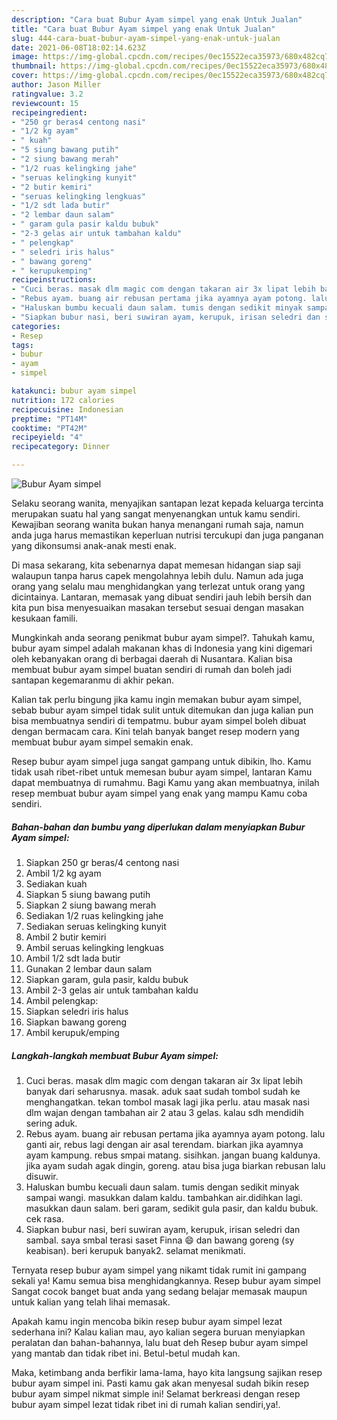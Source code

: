 ```yaml
---
description: "Cara buat Bubur Ayam simpel yang enak Untuk Jualan"
title: "Cara buat Bubur Ayam simpel yang enak Untuk Jualan"
slug: 444-cara-buat-bubur-ayam-simpel-yang-enak-untuk-jualan
date: 2021-06-08T18:02:14.623Z
image: https://img-global.cpcdn.com/recipes/0ec15522eca35973/680x482cq70/bubur-ayam-simpel-foto-resep-utama.jpg
thumbnail: https://img-global.cpcdn.com/recipes/0ec15522eca35973/680x482cq70/bubur-ayam-simpel-foto-resep-utama.jpg
cover: https://img-global.cpcdn.com/recipes/0ec15522eca35973/680x482cq70/bubur-ayam-simpel-foto-resep-utama.jpg
author: Jason Miller
ratingvalue: 3.2
reviewcount: 15
recipeingredient:
- "250 gr beras4 centong nasi"
- "1/2 kg ayam"
- " kuah"
- "5 siung bawang putih"
- "2 siung bawang merah"
- "1/2 ruas kelingking jahe"
- "seruas kelingking kunyit"
- "2 butir kemiri"
- "seruas kelingking lengkuas"
- "1/2 sdt lada butir"
- "2 lembar daun salam"
- " garam gula pasir kaldu bubuk"
- "2-3 gelas air untuk tambahan kaldu"
- " pelengkap"
- " seledri iris halus"
- " bawang goreng"
- " kerupukemping"
recipeinstructions:
- "Cuci beras. masak dlm magic com dengan takaran air 3x lipat lebih banyak dari seharusnya. masak. aduk saat sudah tombol sudah ke menghangatkan. tekan tombol masak lagi jika perlu. atau masak nasi dlm wajan dengan tambahan air 2 atau 3 gelas. kalau sdh mendidih sering aduk."
- "Rebus ayam. buang air rebusan pertama jika ayamnya ayam potong. lalu ganti air, rebus lagi dengan air asal terendam. biarkan jika ayamnya ayam kampung. rebus smpai matang. sisihkan. jangan buang kaldunya. jika ayam sudah agak dingin, goreng. atau bisa juga biarkan rebusan lalu disuwir."
- "Haluskan bumbu kecuali daun salam. tumis dengan sedikit minyak sampai wangi. masukkan dalam kaldu. tambahkan air.didihkan lagi. masukkan daun salam. beri garam, sedikit gula pasir, dan kaldu bubuk. cek rasa."
- "Siapkan bubur nasi, beri suwiran ayam, kerupuk, irisan seledri dan sambal. saya smbal terasi saset Finna 😄 dan bawang goreng (sy keabisan). beri kerupuk banyak2. selamat menikmati."
categories:
- Resep
tags:
- bubur
- ayam
- simpel

katakunci: bubur ayam simpel 
nutrition: 172 calories
recipecuisine: Indonesian
preptime: "PT14M"
cooktime: "PT42M"
recipeyield: "4"
recipecategory: Dinner

---
```



![Bubur Ayam simpel](https://img-global.cpcdn.com/recipes/0ec15522eca35973/680x482cq70/bubur-ayam-simpel-foto-resep-utama.jpg)

Selaku seorang wanita, menyajikan santapan lezat kepada keluarga tercinta merupakan suatu hal yang sangat menyenangkan untuk kamu sendiri. Kewajiban seorang  wanita bukan hanya menangani rumah saja, namun anda juga harus memastikan keperluan nutrisi tercukupi dan juga panganan yang dikonsumsi anak-anak mesti enak.

Di masa  sekarang, kita sebenarnya dapat memesan hidangan siap saji walaupun tanpa harus capek mengolahnya lebih dulu. Namun ada juga orang yang selalu mau menghidangkan yang terlezat untuk orang yang dicintainya. Lantaran, memasak yang dibuat sendiri jauh lebih bersih dan kita pun bisa menyesuaikan masakan tersebut sesuai dengan masakan kesukaan famili. 



Mungkinkah anda seorang penikmat bubur ayam simpel?. Tahukah kamu, bubur ayam simpel adalah makanan khas di Indonesia yang kini digemari oleh kebanyakan orang di berbagai daerah di Nusantara. Kalian bisa membuat bubur ayam simpel buatan sendiri di rumah dan boleh jadi santapan kegemaranmu di akhir pekan.

Kalian tak perlu bingung jika kamu ingin memakan bubur ayam simpel, sebab bubur ayam simpel tidak sulit untuk ditemukan dan juga kalian pun bisa membuatnya sendiri di tempatmu. bubur ayam simpel boleh dibuat dengan bermacam cara. Kini telah banyak banget resep modern yang membuat bubur ayam simpel semakin enak.

Resep bubur ayam simpel juga sangat gampang untuk dibikin, lho. Kamu tidak usah ribet-ribet untuk memesan bubur ayam simpel, lantaran Kamu dapat membuatnya di rumahmu. Bagi Kamu yang akan membuatnya, inilah resep membuat bubur ayam simpel yang enak yang mampu Kamu coba sendiri.

<!--inarticleads1-->

##### Bahan-bahan dan bumbu yang diperlukan dalam menyiapkan Bubur Ayam simpel:

1. Siapkan 250 gr beras/4 centong nasi
1. Ambil 1/2 kg ayam
1. Sediakan  kuah
1. Siapkan 5 siung bawang putih
1. Siapkan 2 siung bawang merah
1. Sediakan 1/2 ruas kelingking jahe
1. Sediakan seruas kelingking kunyit
1. Ambil 2 butir kemiri
1. Ambil seruas kelingking lengkuas
1. Ambil 1/2 sdt lada butir
1. Gunakan 2 lembar daun salam
1. Siapkan  garam, gula pasir, kaldu bubuk
1. Ambil 2-3 gelas air untuk tambahan kaldu
1. Ambil  pelengkap:
1. Siapkan  seledri iris halus
1. Siapkan  bawang goreng
1. Ambil  kerupuk/emping




<!--inarticleads2-->

##### Langkah-langkah membuat Bubur Ayam simpel:

1. Cuci beras. masak dlm magic com dengan takaran air 3x lipat lebih banyak dari seharusnya. masak. aduk saat sudah tombol sudah ke menghangatkan. tekan tombol masak lagi jika perlu. atau masak nasi dlm wajan dengan tambahan air 2 atau 3 gelas. kalau sdh mendidih sering aduk.
1. Rebus ayam. buang air rebusan pertama jika ayamnya ayam potong. lalu ganti air, rebus lagi dengan air asal terendam. biarkan jika ayamnya ayam kampung. rebus smpai matang. sisihkan. jangan buang kaldunya. jika ayam sudah agak dingin, goreng. atau bisa juga biarkan rebusan lalu disuwir.
1. Haluskan bumbu kecuali daun salam. tumis dengan sedikit minyak sampai wangi. masukkan dalam kaldu. tambahkan air.didihkan lagi. masukkan daun salam. beri garam, sedikit gula pasir, dan kaldu bubuk. cek rasa.
1. Siapkan bubur nasi, beri suwiran ayam, kerupuk, irisan seledri dan sambal. saya smbal terasi saset Finna 😄 dan bawang goreng (sy keabisan). beri kerupuk banyak2. selamat menikmati.




Ternyata resep bubur ayam simpel yang nikamt tidak rumit ini gampang sekali ya! Kamu semua bisa menghidangkannya. Resep bubur ayam simpel Sangat cocok banget buat anda yang sedang belajar memasak maupun untuk kalian yang telah lihai memasak.

Apakah kamu ingin mencoba bikin resep bubur ayam simpel lezat sederhana ini? Kalau kalian mau, ayo kalian segera buruan menyiapkan peralatan dan bahan-bahannya, lalu buat deh Resep bubur ayam simpel yang mantab dan tidak ribet ini. Betul-betul mudah kan. 

Maka, ketimbang anda berfikir lama-lama, hayo kita langsung sajikan resep bubur ayam simpel ini. Pasti kamu gak akan menyesal sudah bikin resep bubur ayam simpel nikmat simple ini! Selamat berkreasi dengan resep bubur ayam simpel lezat tidak ribet ini di rumah kalian sendiri,ya!.

